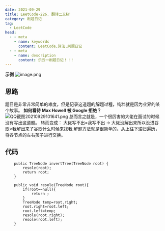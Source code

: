 ```yaml
---
date: 2021-09-29
title: LeetCode-226. 翻转二叉树
category: 刷题日记
tag:
  - LeetCode
head:
  - - meta
    - name: keywords
      content: LeetCode,算法,刷题日记
  - - meta
    - name: description
      content: 乐云一刷题日记！！！
---
```

**示例**
![image.png](https://leyuna-blog-img.oss-cn-hangzhou.aliyuncs.com/image/2021-09-29/image.png)

## 思路
题目是非常非常简单的难度，但是记录这道题的解题过程，纯粹就是因为业界的某个故事。
**如何看待 Max Howell 被 Google 拒绝？**
![QQ截图20210929101641.png](https://leyuna-blog-img.oss-cn-hangzhou.aliyuncs.com/image/2021-09-29/QQ截图20210929101641.png)
总而言之就是，一个很厉害的大佬在面试的时候没有写出这道题。
转而变成： 大佬写不出=我写不出 -> 大佬没解出来所以没进谷歌<我解出来了谷歌什么时候来找我
解题方法就是很简单的，从上往下递归遍历，将各节点的左右孩子进行交换。

## 代码
```
    public TreeNode invertTree(TreeNode root) {
        resole(root);
        return root;
    }

    public void resole(TreeNode root){
        if(root==null){
            return ;
        }
        TreeNode temp=root.right;
        root.right=root.left;
        root.left=temp;
        resole(root.right);
        resole(root.left);
    }
```
